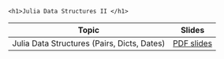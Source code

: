 
~~~
<h1>Julia Data Structures II </h1>
~~~


Topic | Slides
:-----: | :--------:
Julia Data Structures (Pairs, Dicts, Dates)   | [PDF slides](./assets/slides/main_04.pdf)


